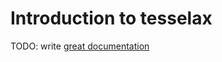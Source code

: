 # Introduction to tesselax

TODO: write [great documentation](http://jacobian.org/writing/great-documentation/what-to-write/)
